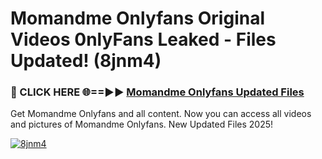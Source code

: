 # Momandme Onlyfans Original Videos 0nlyFans Leaked - Files Updated! (8jnm4)

<h3>🔴 CLICK HERE 🌐==►► <a href="https://tinyurl.com/2jnfzry5" rel="nofollow">Momandme Onlyfans Updated Files</a></h3>

Get Momandme Onlyfans and all content. Now you can access all videos and pictures of Momandme Onlyfans. New Updated Files 2025!

[![8jnm4](https://i.imgur.com/GyGTBgg.gif)](https://tinyurl.com/2jnfzry5)
